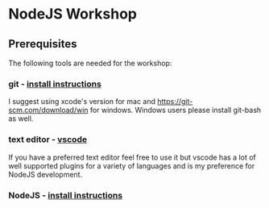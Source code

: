 # NodeJS Workshop

## Prerequisites
The following tools are needed for the workshop:

### git - [install instructions](https://git-scm.com/book/en/v2/Getting-Started-Installing-Git)
I suggest using xcode's version for mac and https://git-scm.com/download/win for windows. Windows users please install git-bash as well.
### text editor - [vscode](https://code.visualstudio.com/)
If you have a preferred text editor feel free to use it but vscode has a lot of well supported plugins for a variety of languages and is my preference for NodeJS development.

### NodeJS - [install instructions](https://nodejs.org/en/download/)

